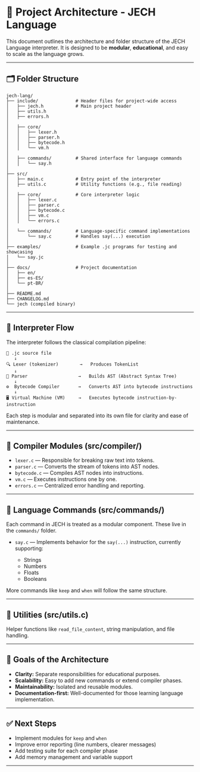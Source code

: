 # 🧱 Project Architecture - JECH Language

This document outlines the architecture and folder structure of the JECH Language interpreter.
It is designed to be **modular**, **educational**, and easy to scale as the language grows.

---

## 🗂 Folder Structure

```
jech-lang/
├── include/              # Header files for project-wide access
│   ├── jech.h            # Main project header
│   ├── utils.h
│   ├── errors.h
│   
│   ├── core/
│   │   ├── lexer.h
│   │   ├── parser.h
│   │   ├── bytecode.h
│   │   └── vm.h
│
│   ├── commands/         # Shared interface for language commands
│   │   └── say.h
│
├── src/
│   ├── main.c            # Entry point of the interpreter
│   ├── utils.c           # Utility functions (e.g., file reading)
│
│   ├── core/             # Core interpreter logic
│   │   ├── lexer.c
│   │   ├── parser.c
│   │   ├── bytecode.c
│   │   ├── vm.c
│   │   └── errors.c
│
│   └── commands/         # Language-specific command implementations
│       └── say.c         # Handles say(...) execution
│
├── examples/             # Example .jc programs for testing and showcasing
│   └── say.jc
│
├── docs/                 # Project documentation
│   ├── en/
│   ├── es-ES/
│   └── pt-BR/
│
├── README.md
├── CHANGELOG.md
└── jech (compiled binary)
```

---

## 🔄 Interpreter Flow

The interpreter follows the classical compilation pipeline:

```
📁 .jc source file
   ↓
🔍 Lexer (tokenizer)        →   Produces TokenList
   ↓
🧠 Parser                   →   Builds AST (Abstract Syntax Tree)
   ↓
⚙️  Bytecode Compiler       →   Converts AST into bytecode instructions
   ↓
🖥 Virtual Machine (VM)     →   Executes bytecode instruction-by-instruction
```

Each step is modular and separated into its own file for clarity and ease of maintenance.

---

## 🧱 Compiler Modules (src/compiler/)

* `lexer.c` — Responsible for breaking raw text into tokens.
* `parser.c` — Converts the stream of tokens into AST nodes.
* `bytecode.c` — Compiles AST nodes into instructions.
* `vm.c` — Executes instructions one by one.
* `errors.c` — Centralized error handling and reporting.

---

## 🧩 Language Commands (src/commands/)

Each command in JECH is treated as a modular component. These live in the `commands/` folder.

* `say.c` — Implements behavior for the `say(...)` instruction, currently supporting:

  * Strings
  * Numbers
  * Floats
  * Booleans

More commands like `keep` and `when` will follow the same structure.

---

## 🔧 Utilities (src/utils.c)

Helper functions like `read_file_content`, string manipulation, and file handling.

---

## 📌 Goals of the Architecture

* **Clarity:** Separate responsibilities for educational purposes.
* **Scalability:** Easy to add new commands or extend compiler phases.
* **Maintainability:** Isolated and reusable modules.
* **Documentation-first:** Well-documented for those learning language implementation.

---

## ✅ Next Steps

* Implement modules for `keep` and `when`
* Improve error reporting (line numbers, clearer messages)
* Add testing suite for each compiler phase
* Add memory management and variable support

---
